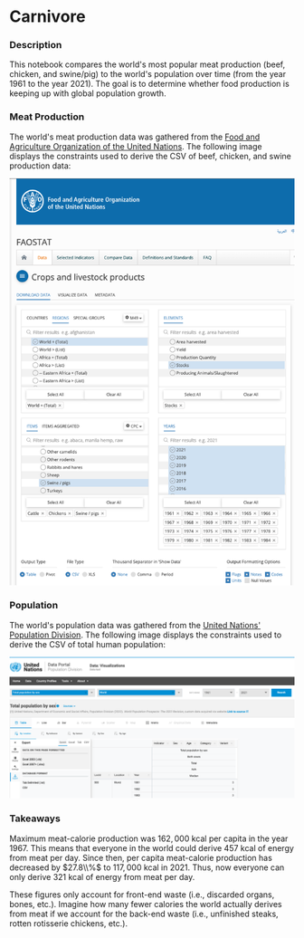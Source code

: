 # Carnivore

### Description

This notebook compares the world's most popular meat production (beef, chicken, and swine/pig) to the world's population over time (from the year $1961$ to the year $2021$). The goal is to determine whether food production is keeping up with global population growth.

### Meat Production

The world's meat production data was gathered from the [Food and Agriculture Organization of the United Nations](https://www.fao.org/faostat/en/#data/QCL). The following image displays the constraints used to derive the CSV of beef, chicken, and swine production data:

![FAO Data Constraints](FAO_data_constraints.png "FAO Data Constraints")

### Population

The world's population data was gathered from the [United Nations' Population Division](https://population.un.org/dataportal/data/indicators/49/locations/900/start/1961/end/2021/table/pivotbylocation). The following image displays the constraints used to derive the CSV of total human population:

![Population Data Constraints](population_data_constraints.png "Population Data Constraints")

### Takeaways

Maximum meat-calorie production was $162,000$ kcal per capita in the year $1967$. This means that everyone in the world could derive $457$ kcal of energy from meat per day. Since then, per capita meat-calorie production has decreased by $27.8\\%$ to $117,000$ kcal in $2021$. Thus, now everyone can only derive $321$ kcal of energy from meat per day.

These figures only account for front-end waste (i.e., discarded organs, bones, etc.). Imagine how many fewer calories the world actually derives from meat if we account for the back-end waste (i.e., unfinished steaks, rotten rotisserie chickens, etc.).
